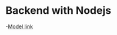 # Backend with Nodejs 
-[Model link](https://app.eraser.io/workspace/7Wfg2bByBuqSXWn2Qljh?origin=share)